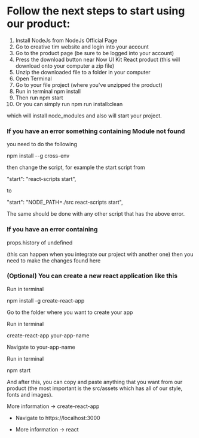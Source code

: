 # Follow the next steps to start using our product:

1. Install NodeJs from NodeJs Official Page
1. Go to creative tim website and login into your account
1. Go to the product page (be sure to be logged into your account)
1. Press the download button near Now UI Kit React product (this will download onto your computer a zip file)
1. Unzip the downloaded file to a folder in your computer
1. Open Terminal
1. Go to your file project (where you've unzipped the product)
1. Run in terminal
npm install
1. Then run
npm start
1. Or you can simply run
npm run install:clean

which will install node_modules and also will start your project.

### If you have an error something containing Module not found

you need to do the following

npm install --g cross-env

then change the script, for example the start script from

"start": "react-scripts start",

to

"start": "NODE_PATH=./src react-scripts start",

The same should be done with any other script that has the above error.

### If you have an error containing

props.history of undefined

(this can happen when you integrate our project with another one) then you need to make the changes found here

### (Optional) You can create a new react application like this

Run in terminal

npm install -g create-react-app

Go to the folder where you want to create your app

Run in terminal

create-react-app your-app-name

Navigate to your-app-name

Run in terminal

npm start

And after this, you can copy and paste anything that you want from our product (the most important is the src/assets 
which has all of our style, fonts and images).

More information → create-react-app

- Navigate to https://localhost:3000

- More information → react